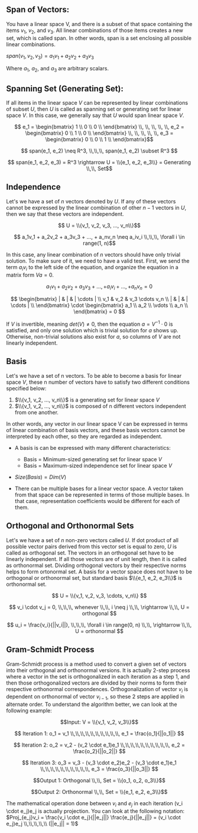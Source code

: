 ## Span of Vectors:

You have a linear space V, and there is a subset of that space containing the items $v_1$, $v_2$, and $v_3$. All linear combinations of those 
items creates a new set, which is called span. In other words, span is a set enclosing all possible linear combinations.

$span(v_1, v_2, v_3) = a_1v_1 + a_2v_2 + a_3v_3$

Where $a_1$, $a_2$, and $a_3$ are arbitrary scalars.


## Spanning Set (Generating Set):


If all items in the linear space $V$ can be represented by linear combinations of subset $U$, then $U$ is called as spanning set or 
generating set for linear space $V$. In this case, we generally say that $U$ would span linear space $V$.

$$ e_1 = \begin{bmatrix}
    1 \\
    0 \\
    0 \\
\end{bmatrix} \\, \\, \\, \\,  \\, e_2 = \begin{bmatrix}
    0 \\
    1 \\
    0 \\
\end{bmatrix} \\, \\, \\, \\,  \\, e_3 = \begin{bmatrix}
    0 \\
    0 \\
    1 \\
\end{bmatrix}$$

$$ span(e_1, e_2) \neq R^3, \\,\\,\\, span(e_1, e_2) \subset R^3 $$

$$ span(e_1, e_2, e_3) = R^3 \rightarrow U = \\{e_1, e_2, e_3\\} = Generating \\,\\, Set$$


## Independence

Let's we have a set of $n$ vectors denoted by $U$. If any of these vectors cannot be expressed by the linear combination of other $n-1$ vectors
in $U$, then we say that these vectors are independent.

$$ U = \\{v_1, v_2, v_3, ..., v_n\\}$$

$$ a_1v_1 + a_2v_2 + a_3v_3 + ..., + a_nv_n \neq a_iv_i  \\,\\,\\, \forall i \in range(1, n)$$


In this case, any linear combination of $n$ vectors should have only trivial solution. To make sure of it, we need to have a valid test.
First, we send the term $a_iv_i$ to the left side of the equation, and organize the equation in a matrix form $Va = 0$.

$$ a_1v_1 + a_2v_2 + a_3v_3 + ..., + a_iv_i + ..., + a_nv_n = 0 $$

$$ \begin{bmatrix}
    | & | & | \cdots | \\
    v_1 & v_2 & v_3 \cdots v_n \\
    | & | & | \cdots | \\
\end{bmatrix} \cdot \begin{bmatrix}
    a_1 \\
    a_2 \\
    \vdots \\
    a_n \\ 
\end{bmatrix} = 0 $$

If $V$ is invertible, meaning $det(V) \neq 0$, then the equation $a = V^{-1} \cdot 0$ is satisfied, and only one solution which is trivial solution for $a$ shows up. 
Otherwise, non-trivial solutions also exist for $a$, so columns of $V$ are not linearly independent.

## Basis

Let's we have a set of n vectors. To be able to become a basis for linear space $V$, these n number of vectors have to satisfy two 
different conditions specified below:

1) $\\{v_1, v_2, ..., v_n\\}$ is a generating set for linear space $V$
2) $\\{v_1, v_2, ..., v_n\\}$ is composed of n different vectors independent from one another.

In other words, any vector in our linear space V can be expressed in terms of linear combination of basis vectors, and these basis 
vectors cannot be interpreted by each other, so they are regarded as independent. 

* A basis is can be expressed with many different characteristics:
  * Basis = Minimum-sized generating set for linear space $V$ 
  * Basis = Maximum-sized independence set for linear space $V$

* $Size(Basis) = Dim(V)$

* There can be multiple bases for a linear vector space. A vector taken from that space can be represented in terms of those multiple 
bases. In that case, representation coefficients would be different for each of them. 

## Orthogonal and Orthonormal Sets

Let's we have a set of $n$ non-zero vectors called $U$. If dot product of all possible vector pairs derived from this vector set is equal to zero, $U$ is called as orthogonal set. The vectors in an orthogonal set have to be linearly independent. If all those vectors are of unit length, then it is called as orthonormal set. Dividing orthogonal vectors by their respective norms helps to form ortonormal set. A basis for a vector space does not have to be orthogonal or orthonormal set, but standard basis $\\{e_1, e_2, e_3\\}$ is orthonormal set. 

$$ U = \\{v_1, v_2, v_3, \cdots, v_n\\} $$

$$ v_i \cdot v_j = 0, \\,\\,\\, whenever \\,\\, i \neq j \\,\\, \rightarrow \\,\\, U = orthogonal $$

$$ u_i = \frac{v_i}{||v_i||}, \\,\\,\\, \forall i \in range(0, n) \\,\\, \rightarrow \\,\\, U = orthonormal $$

## Gram-Schmidt Process

Gram-Schmidt process is a method used to convert a given set of vectors into their orthogonal and orthonormal versions. It is actually $2$-step process where a vector in the set is orthogonalized in each iteration as a step $1$, and then those orthogonalized vectors are divided by their norms to form their respective orthonormal correspondences. Orthogonalization of vector $v_i$ is dependent on orthonormal of vector $v_{i - 1}$, so these $2$ steps are applied in alternate order. To understand the algorithm better, we can look at the following example:

$$Input: V = \\{v_1, v_2, v_3\\}$$

$$ Iteration 1: o_1 = v_1 \\,\\,\\,\\,\\,\\,\\,\\,\\,\\, e_1 = \frac{o_1}{||o_1||} $$

$$ Iteration 2: o_2 = v_2 - (v_2 \cdot e_1)e_1 \\,\\,\\,\\,\\,\\,\\,\\,\\,\\, e_2 = \frac{o_2}{||o_2||} $$

$$ Iteration 3: o_3 = v_3 - (v_3 \cdot e_2)e_2 - (v_3 \cdot e_1)e_1  \\,\\,\\,\\,\\,\\,\\,\\,\\,\\, e_3 = \frac{o_3}{||o_3||} $$

$$Output 1: Orthogonal \\,\\, Set = \\{o_1, o_2, o_3\\}$$

$$Output 2: Orthonormal \\,\\, Set = \\{e_1, e_2, e_3\\}$$

The mathematical operation done between $v_i$ and $e_j$ in each iteration (v_i \cdot e_j)e_j is actually projection. You can look at the following notation: $Proj_{e_j}v_i = \frac{v_i \cdot e_j}{||e_j||} \frac{e_j}{||e_j||} = (v_i \cdot e_j)e_j \\,\\,\\,\\,\\ (||e_j|| = 1)$
